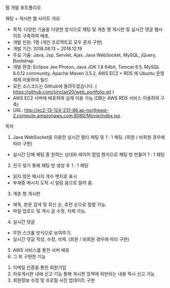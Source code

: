 웹 개발 포트폴리오 

채팅 + 게시판 웹 사이트 
개요 
- 목적: 다양한 기술을 다양한 방식으로 채팅 및 계층 형 게시판 및 실시간 댓글 웹사이트 구축하여 배포. 
- 개발 인원: 1명 (개인 프로젝트로 모두 혼자 구현) 
- 개발 기간: 2018.08.13 ~ 2018.12.19 
- 주요 기술: Java, Jsp, Servlet, Ajax, Java WebSocket, MySQL, jQuery, Bootstrap  
- 개발 환경: Eclipse Jee Photon, Java JDK 1.8 64bit, Tomcat 8.5, MySQL 8.0.12 community, 
            Apache Maven 3.5.2, AWS EC2 + RDS 에 Ubuntu 운영체제 이용하여 빌드  
- 모든 소스코드는 Github에 올려두었습니다. ( https://github.com/sinclair20/web_portfolio.git ) 
- AWS EC2 서버에 배포하여 실제 이용 가능 (DB는 AWS RDS 서비스 이용하여 구축) 
- URL: http://ec2-13-124-231-86.ap-northeast-2.compute.amazonaws.com:8080/Movie/index.jsp 
 
 
목차  
1. Java WebSocket을 이용한 실시간 멀티 채팅 및 1 : 1 채팅. (회원 / 비회원 경우에 따라 구현) 
- 실시간 단체 채팅 중 원하는 상대와 레이어 팝업 형식으로 채팅 방 만들어 1 : 1 채팅 
2. 친구 찾기 통해 채팅 방 생성 후 1 : 1 채팅 
- 읽지 않은 메시지 개수 뱃지로 표시 
- 부재중 메시지 도착 시 알림 음으로 알려 줌. 
3. 계층 형 게시판 
- 제목, 본문 검색 및 최신 순, 추천 순으로 정렬 가능. 
- 파일 업로드 및 게시 글 수정, 삭제 가능. 
4. 실시간 댓글 
- 무한 스크롤 방식으로 보여주기. 
- 실시간 댓글 작성, 수정, 삭제. (회원 / 비회원 경우에 따라 구현) 
5. AWS 서비스를 통한 서버 배포 
6. 그 외 구현한 기능
1) 이메일 인증을 통한 회원가입 
2) 자유게시판 내에 신고 기능 통해 게시판 정책에 위반되는 내용 즉시 신고 가능 
3) 회원정보 수정 및 프로필 사진 업데이트 구현 
